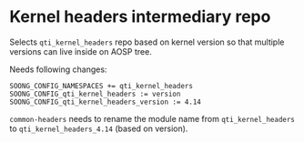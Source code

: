 # Kernel headers intermediary repo

Selects `qti_kernel_headers` repo based on kernel version so that multiple
versions can live inside on AOSP tree.

Needs following changes:

```make
SOONG_CONFIG_NAMESPACES += qti_kernel_headers
SOONG_CONFIG_qti_kernel_headers := version
SOONG_CONFIG_qti_kernel_headers_version := 4.14
```

`common-headers` needs to rename the module name from `qti_kernel_headers` to
`qti_kernel_headers_4.14` (based on version).
